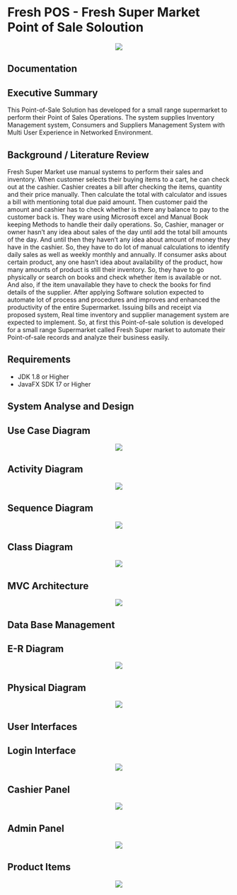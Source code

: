 # Fresh POS - Fresh Super Market Point of Sale Soloution
<p align="center">
<img src="https://github.com/asela224/Fresh-Super-Market-Point-Of-Sale-Fresh-POS/blob/main/bin/images/poslogorect.png" />
</p>

## Documentation


## Executive Summary

This Point-of-Sale Solution has developed for a small range supermarket to perform their Point of Sales Operations. 
The system supplies Inventory Management system, Consumers and Suppliers Management System with Multi User Experience in Networked Environment. 


## Background / Literature Review

Fresh Super Market use manual systems to perform their sales and inventory. When customer selects their buying items to a cart, he can check out at the cashier. 
Cashier creates a bill after checking the items, quantity and their price manually. Then calculate the total with calculator and issues a bill with mentioning total due paid amount. Then customer paid the amount and cashier has to check whether is there any balance to pay to the customer back is. 
They ware using Microsoft excel and Manual Book keeping Methods to handle their daily operations. 
So, Cashier, manager or owner hasn’t any idea about sales of the day until add the total bill amounts of the day. 
And until then they haven’t any idea about amount of money they have in the cashier. So, they have to do lot of manual calculations to identify daily sales as well as weekly monthly and annually. 
If consumer asks about certain product, any one hasn’t idea about availability of the product, how many amounts of product is still their inventory. So, they have to go physically or search on books and check whether item is available or not. And also, if the item unavailable they have to check the books for find details of the supplier. 
After applying Software solution expected to automate lot of process and procedures and improves and enhanced the productivity of the entire Supermarket. Issuing bills and receipt via proposed system, Real time inventory and supplier management system are expected to implement. 
So, at first this Point-of-sale solution is developed for a small range Supermarket   called Fresh Super market to automate their Point-of-sale records and analyze their business easily. 





## Requirements

- JDK 1.8 or Higher
- JavaFX SDK 17 or Higher



## System Analyse and Design 

## Use Case Diagram 
<p align="center">
<img src="https://github.com/asela224/Fresh-Super-Market-Point-Of-Sale-Fresh-POS/blob/main/Diagrams/Usecase.png" />
</p>

## Activity Diagram 
<p align="center">
<img src="https://github.com/asela224/Fresh-Super-Market-Point-Of-Sale-Fresh-POS/blob/main/Diagrams/Activity.png" />
</p>

## Sequence Diagram 
<p align="center">
<img src="https://github.com/asela224/Fresh-Super-Market-Point-Of-Sale-Fresh-POS/blob/main/Diagrams/Sequence.png" />
</p>

## Class Diagram 
<p align="center">
<img src="https://github.com/asela224/Fresh-Super-Market-Point-Of-Sale-Fresh-POS/blob/main/Diagrams/class.png" />
</p>

## MVC Architecture
<p align="center">
<img src="https://github.com/asela224/Fresh-Super-Market-Point-Of-Sale-Fresh-POS/blob/main/Diagrams/MVC.png" />
</p>






## Data Base Management




## E-R Diagram
<p align="center">
<img src="https://github.com/asela224/Fresh-Super-Market-Point-Of-Sale-Fresh-POS/blob/main/ER%20Diagram%20final.png" />
</p>

## Physical Diagram
<p align="center">
<img src="https://github.com/asela224/Fresh-Super-Market-Point-Of-Sale-Fresh-POS/blob/main/Database%20Diagram%20Php%20my%20admin%20View.png" />
</p>






## User Interfaces

## Login Interface
<p align="center">
<img src="https://github.com/asela224/Fresh-Super-Market-Point-Of-Sale-Fresh-POS/blob/main/UI/1.%20login.png" />
</p>


## Cashier Panel
<p align="center">
<img src="https://github.com/asela224/Fresh-Super-Market-Point-Of-Sale-Fresh-POS/blob/main/UI/Cashier%20Interface%20Design.png" />
</p>




## Admin Panel
<p align="center">
<img src="https://github.com/asela224/Fresh-Super-Market-Point-Of-Sale-Fresh-POS/blob/main/UI/2.%20admin%20panel%20.png" />
</p>



## Product Items
<p align="center">
<img src="https://github.com/asela224/Fresh-Super-Market-Point-Of-Sale-Fresh-POS/blob/main/UI/admin%20panel%20after%20data.png" />
</p>






